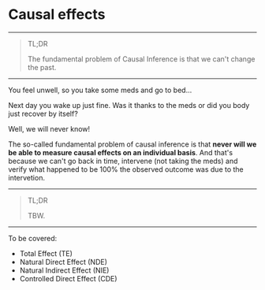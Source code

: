 # **Causal effects**
---

> TL;DR
> 
> The fundamental problem of Causal Inference is that we can't change the past.

---

You feel unwell, so you take some meds and go to bed...

Next day you wake up just fine. Was it thanks to the meds or did you body just recover by itself? 

Well, we will never know!

The so-called fundamental problem of causal inference is that **never will we be able to measure causal effects on an individual basis**. And that's because we can't go back in time, intervene (not taking the meds) and verify what happened to be 100% the observed outcome was due to the intervetion.

---

> TL;DR
> 
> TBW.

---

To be covered:
- Total Effect (TE)
- Natural Direct Effect (NDE)
- Natural Indirect Effect (NIE)
- Controlled Direct Effect (CDE)
